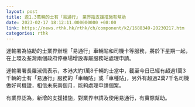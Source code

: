```yaml
---
layout: post
title: 逾1.3萬輛的士有「易通行」　業界指支援措施有幫助
date: 2023-02-17 18:12:11.000000000 +08:00
link: https://news.rthk.hk/rthk/ch/component/k2/1688349-20230217.htm
categories: rthk
---
```


運輸署為協助的士業界辦理「易通行」車輛貼和司機卡等服務，將於下星期一起，在上環及荃灣兩個政府停車場增設專屬服務站處理申請。

運輸署署長羅淑佩表示，本港大約1萬8千輛的士當中，截至今日已經有超過1萬3千輛的士有「易通行」服務的「車輛貼」或「車種貼」，另外有超過2萬7千名司機做好司機證，相信未來兩個月，能夠處理申請個案。

有業界認為，新增的支援措施，對業界申請及使用易通行，有實際幫助。
